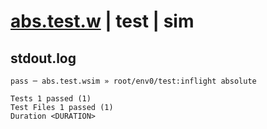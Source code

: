 # [abs.test.w](../../../../../../examples/tests/sdk_tests/math/abs.test.w) | test | sim

## stdout.log
```log
pass ─ abs.test.wsim » root/env0/test:inflight absolute
 
Tests 1 passed (1)
Test Files 1 passed (1)
Duration <DURATION>
```

